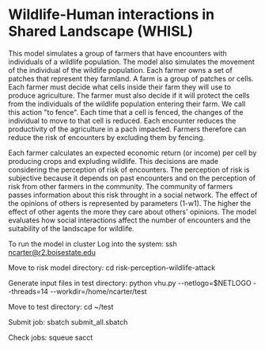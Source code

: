 # Wildlife-Human interactions in Shared Landscape (WHISL)

This model simulates a group of farmers that have encounters with individuals of a wildlife population. The model also simulates the movement of the individual of the wildlife population. Each farmer owns a set of patches that represent they farmland. A farm is a group of patches or cells. Each farmer must decide what cells inside their farm they will use to produce agriculture. The farmer must also decide if it will protect the cells from the individuals of the wildlife population entering their farm. We call this action "to fence". Each time that a cell is fenced, the changes of the individual to move to that cell is reduced. Each encounter reduces the productivity of the agriculture in a pach impacted. Farmers therefore can reduce the risk of encounters by excluding them by fencing. 

Each farmer calculates an expected economic return (or income) per cell by producing crops and expluding wildlife. This decisions are made considering the perception of risk of encounters. The perception of risk is subjective because it depends on past encounters and on the perception of risk from other farmers in the community. The community of farmers passes information about this risk throught in a social network. The effect of the opinions of others is represented by parameters (1-w1). The higher the effect of other agents the more they care about others' opinions. The model evaluates how social interactions affect the number of encounters and the suitability of the landscape for wildlife.


To run the model in cluster
Log into the system:
ssh ncarter@r2.boisestate.edu

Move to risk model directory:
cd risk-perception-wildlife-attack

Generate input files in test directory:
python vhu.py --netlogo=$NETLOGO --threads=14 --workdir=/home/ncarter/test

Move to test directory:
cd ~/test

Submit job:
sbatch submit_all.sbatch

Check jobs:
squeue
sacct
